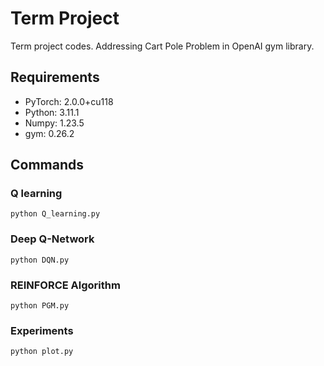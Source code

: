 # Term Project

Term project codes. Addressing Cart Pole Problem in OpenAI gym library.

## Requirements
- PyTorch: 2.0.0+cu118
- Python: 3.11.1
- Numpy: 1.23.5
- gym: 0.26.2

## Commands
### Q learning
```
python Q_learning.py
```
### Deep Q-Network
```
python DQN.py
```
### REINFORCE Algorithm
```
python PGM.py
```
### Experiments
```
python plot.py
```